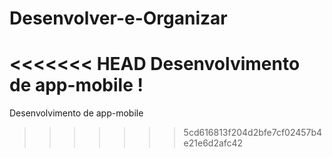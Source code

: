 # Desenvolver-e-Organizar
<<<<<<< HEAD
Desenvolvimento de app-mobile !
=======
Desenvolvimento de app-mobile
>>>>>>> 5cd616813f204d2bfe7cf02457b4e21e6d2afc42

